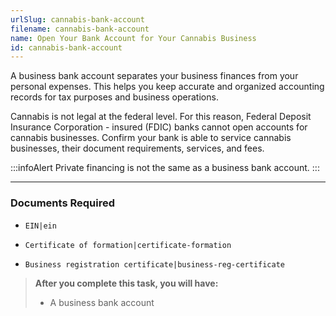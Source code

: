 ```yaml
---
urlSlug: cannabis-bank-account
filename: cannabis-bank-account
name: Open Your Bank Account for Your Cannabis Business
id: cannabis-bank-account
---
```

A business bank account separates your business finances from your personal expenses. This helps you keep accurate and organized accounting records for tax purposes and business operations.

Cannabis is not legal at the federal level. For this reason, Federal Deposit Insurance Corporation - insured (FDIC)  banks cannot open accounts for cannabis businesses. Confirm your bank is able to service cannabis businesses, their document requirements, services, and fees.  

:::infoAlert 
 Private financing is not the same as a business bank account.
:::

- - -

### Documents Required

- `EIN|ein` 

- `Certificate of formation|certificate-formation` 

- `Business registration certificate|business-reg-certificate` 

> **After you complete this task, you will have:**
>
> * A business bank account